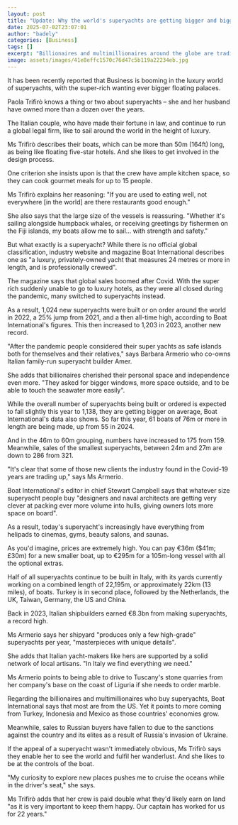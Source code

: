 ```yaml
---
layout: post
title: "Update: Why the world's superyachts are getting bigger and bigger"
date: 2025-07-02T23:07:01
author: "badely"
categories: [Business]
tags: []
excerpt: "Billionaires and multimillionaires around the globe are trading up for more space and luxury."
image: assets/images/41e8effc1570c76d47c5b119a22234eb.jpg
---
```


It has been recently reported that Business is booming in the luxury world of superyachts, with the super-rich wanting ever bigger floating palaces.

Paola Trifirò knows a thing or two about superyachts – she and her husband have owned more than a dozen over the years.

The Italian couple, who have made their fortune in law, and continue to run a global legal firm, like to sail around the world in the height of luxury.

Ms Trifirò describes their boats, which can be more than 50m (164ft) long, as being like floating five-star hotels. And she likes to get involved in the design process.

One criterion she insists upon is that the crew have ample kitchen space, so they can cook gourmet meals for up to 15 people.

Ms Trifirò explains her reasoning: "If you are used to eating well, not everywhere [in the world] are there restaurants good enough."

She also says that the large size of the vessels is reassuring. "Whether it's sailing alongside humpback whales, or receiving greetings by fishermen on the Fiji islands, my boats allow me to sail… with strength and safety."

But what exactly is a superyacht? While there is no official global classification, industry website and magazine Boat International describes one as "a luxury, privately-owned yacht that measures 24 metres or more in length, and is professionally crewed".

The magazine says that global sales boomed after Covid. With the super rich suddenly unable to go to luxury hotels, as they were all closed during the pandemic, many switched to superyachts instead.

As a result, 1,024 new superyachts were built or on order around the world in 2022, a 25% jump from 2021, and a then all-time high, according to Boat International's figures. This then increased to 1,203 in 2023, another new record.

"After the pandemic people considered their super yachts as safe islands both for themselves and their relatives," says Barbara Armerio who co-owns Italian family-run superyacht builder Amer.

She adds that billionaires cherished their personal space and independence even more. "They asked for bigger windows, more space outside, and to be able to touch the seawater more easily".

While the overall number of superyachts being built or ordered is expected to fall slightly this year to 1,138, they are getting bigger on average, Boat International's data also shows. So far this year, 61 boats of 76m or more in length are being made, up from 55 in 2024.

And in the 46m to 60m grouping, numbers have increased to 175 from 159. Meanwhile, sales of the smallest superyachts, between 24m and 27m are down to 286 from 321.

"It's clear that some of those new clients the industry found in the Covid-19 years are trading up," says Ms Armerio.

Boat International's editor in chief Stewart Campbell says that whatever size superyacht people buy "designers and naval architects are getting very clever at packing ever more volume into hulls, giving owners lots more space on board".

As a result, today's superyacht's increasingly have everything from helipads to cinemas, gyms, beauty salons, and saunas.

As you'd imagine, prices are extremely high. You can pay €36m ($41m; £30m) for a new smaller boat, up to €295m for a 105m-long vessel with all the optional extras.

Half of all superyachts continue to be built in Italy, with its yards currently working on a combined length of 22,195m, or approximately 22km (13 miles), of boats. Turkey is in second place, followed by the Netherlands, the UK, Taiwan, Germany, the US and China.

Back in 2023, Italian shipbuilders earned €8.3bn from making superyachts, a record high.

Ms Armerio says her shipyard "produces only a few high-grade" superyachts per year, "masterpieces with unique details".

She adds that Italian yacht-makers like hers are supported by a solid network of local artisans. "In Italy we find everything we need."

Ms Armerio points to being able to drive to Tuscany's stone quarries from her company's base on the coast of Liguria if she needs to order marble.

Regarding the billionaires and multimillionaires who buy superyachts, Boat International says that most are from the US. Yet it points to more coming from Turkey, Indonesia and Mexico as those countries' economies grow.

Meanwhile, sales to Russian buyers have fallen to due to the sanctions against the country and its elites as a result of Russia's invasion of Ukraine.

If the appeal of a superyacht wasn't immediately obvious, Ms Trifirò says they enable her to see the world and fulfil her wanderlust. And she likes to be at the controls of the boat.

"My curiosity to explore new places pushes me to cruise the oceans while in the driver's seat," she says.

Ms Trifirò adds that her crew is paid double what they'd likely earn on land "as it is very important to keep them happy. Our captain has worked for us for 22 years."


